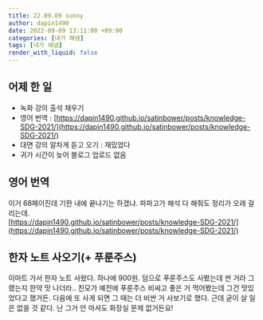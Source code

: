 ```yaml
---
title: 22.09.09 sunny
author: dapin1490
date: 2022-09-09 13:11:00 +09:00
categories: [내가 해냄]
tags: [내가 해냄]
render_with_liquid: false
---
```


## 어제 한 일
- 녹화 강의 출석 채우기
- 영어 번역 : [https://dapin1490.github.io/satinbower/posts/knowledge-SDG-2021/](https://dapin1490.github.io/satinbower/posts/knowledge-SDG-2021/)
- 대면 강의 알차게 듣고 오기 : 재밌었다
- 귀가 시간이 늦어 블로그 업로드 없음
  
## 영어 번역
이거 68페이진데 기한 내에 끝나기는 하겠냐. 파파고가 해석 다 해줘도 정리가 오래 걸리는데.  
[https://dapin1490.github.io/satinbower/posts/knowledge-SDG-2021/](https://dapin1490.github.io/satinbower/posts/knowledge-SDG-2021/)  
  
## 한자 노트 사오기(+ 푸룬주스)
이마트 가서 한자 노트 사왔다. 하나에 900원. 덤으로 푸룬주스도 사봤는데 싼 거라 그랬는지 한약 맛 나더라.. 친모가 예전에 푸룬주스 비싸고 좋은 거 먹어봤는데 그건 맛있었다고 했거든. 다음에 또 사게 되면 그 때는 더 비싼 거 사보기로 했다. 근데 굳이 살 일은 없을 것 같다. 난 그거 안 마셔도 화장실 문제 없거든요!  